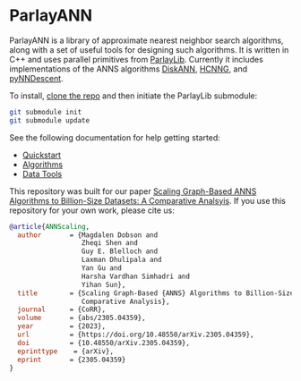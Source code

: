 # ParlayANN

ParlayANN is a library of approximate nearest neighbor search algorithms, along with a set of useful tools for designing such algorithms. It is written in C++ and uses parallel primitives from [ParlayLib](https://cmuparlay.github.io/parlaylib/). Currently it includes implementations of the ANNS algorithms [DiskANN](https://github.com/microsoft/DiskANN), [HCNNG](https://github.com/jalvarm/hcnng), and [pyNNDescent](https://pynndescent.readthedocs.io/en/latest/).

To install, [clone the repo](https://github.com/cmuparlay/ParlayANN/tree/main) and then initiate the ParlayLib submodule:

```bash
git submodule init
git submodule update
```

See the following documentation for help getting started:
- [Quickstart](https://cmuparlay.github.io/ParlayANN/quickstart)
- [Algorithms](https://cmuparlay.github.io/ParlayANN/algorithms)
- [Data Tools](https://cmuparlay.github.io/ParlayANN/data_tools)

This repository was built for our paper [Scaling Graph-Based ANNS Algorithms to Billion-Size Datasets: A Comparative Analsyis](https://arxiv.org/abs/2305.04359). If you use this repository for your own work, please cite us:

```bibtex
@article{ANNScaling,
  author       = {Magdalen Dobson and
                  Zheqi Shen and
                  Guy E. Blelloch and
                  Laxman Dhulipala and
                  Yan Gu and
                  Harsha Vardhan Simhadri and
                  Yihan Sun},
  title        = {Scaling Graph-Based {ANNS} Algorithms to Billion-Size Datasets: {A}
                  Comparative Analysis},
  journal      = {CoRR},
  volume       = {abs/2305.04359},
  year         = {2023},
  url          = {https://doi.org/10.48550/arXiv.2305.04359},
  doi          = {10.48550/arXiv.2305.04359},
  eprinttype    = {arXiv},
  eprint       = {2305.04359}
}
```
